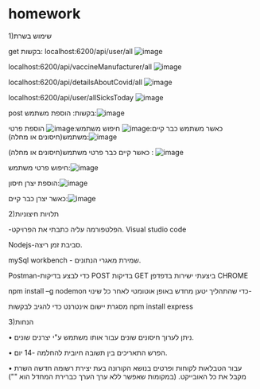 # homework
1)שימוש בשרת


get בקשות:
localhost:6200/api/user/all
![image](https://github.com/dvora269290/homework/assets/132925327/dacdc844-0469-471f-a547-b25748690a37)

localhost:6200/api/vaccineManufacturer/all
![image](https://github.com/dvora269290/homework/assets/132925327/1a8ea057-836a-4565-a7a0-da4d77759e2a)

localhost:6200/api/detailsAboutCovid/all
![image](https://github.com/dvora269290/homework/assets/132925327/8b2e141e-b935-4c6e-bae7-27d6d79f1705)

localhost:6200/api/user/allSicksToday
![image](https://github.com/dvora269290/homework/assets/132925327/55c9a023-4cfe-4c28-8d5a-007625361381)


post בקשות:
הוספת משתמש:![image](https://github.com/dvora269290/homework/assets/132925327/0172aa68-78e3-4d70-b241-28c030bd4cf9)

כאשר משתמש כבר קיים:![image](https://github.com/dvora269290/homework/assets/132925327/faae4f26-5723-4712-a677-a0d42c7d7871)
חיפוש משתמש:![image](https://github.com/dvora269290/homework/assets/132925327/346ca15f-65ac-4bc7-b569-bbc4ec8865d3)
הוספת פרטי משתמש(חיסונים או מחלה):![image](https://github.com/dvora269290/homework/assets/132925327/5b8db988-da56-4ec9-b94f-f47f38dcf10c)

כאשר קיים כבר פרטי משתמש(חיסונים או מחלה) : ![image](https://github.com/dvora269290/homework/assets/132925327/74e314b7-4362-45b6-9810-1e3bf319fd59)

חיפוש פרטי משתמש:![image](https://github.com/dvora269290/homework/assets/132925327/f39b57e0-f925-4a18-b5ce-eb6da477f622)

הוספת יצרן חיסון:![image](https://github.com/dvora269290/homework/assets/132925327/e494b904-d4f5-496d-acaf-f1785640633c)

כאשר יצרן כבר קיים:![image](https://github.com/dvora269290/homework/assets/132925327/c7bf28c5-921c-44aa-b349-b448979df3e6)




2)תלויות חיצוניות

-הפלטפורמה עליה כתבתי את הפרויקט.                     Visual studio code   


Nodejs-סביבת זמן ריצה.


mySql workbench - שמירת מאגרי הנתונים.


Postman-כדי לבצע בדיקות POST  בדיקות GET ביצעתי ישירות בדפדפן CHROME


npm install –g nodemon   	כדי שהתהליך יטען מחדש באופן אוטומטי לאחר כל שינוי-
 
 
 מסגרת יישום אינטרנט כדי להגיב לבקשות npm install express                                  


3)הנחות



•	ניתן לערוך חיסונים שונים עבור אותו משתמש ע"י יצרנים שונים.


•	הפרש התאריכים בין תשובה חיובית להחלמה -14 יום.


•	עבור הטבלאות לקוחות ופרטים בנושא הקורונה בעת יצירת רשומה חדשה השרת מקבל את כל האובייקט. (במקומות שאפשר ללא ערך הערך כברירת המחדל הוא "")
